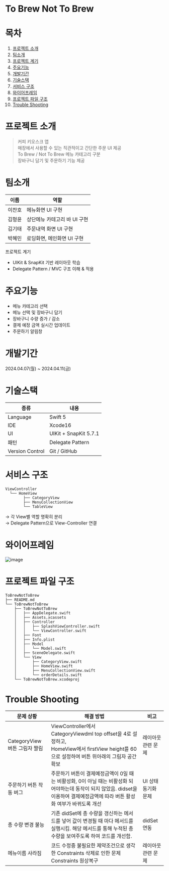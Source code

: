 

# To Brew Not To Brew

# 목차
1. [프로젝트 소개](#프로젝트-소개)
2. [팀소개](#팀소개)
3. [프로젝트 계기](#프로젝트-계기)
4. [주요기능](#주요기능)
5. [개발기간](#개발기간)
6. [기술스택](#기술스택)
7. [서비스 구조](#서비스-구조)
8. [와이어프레임](#와이어프레임)
9. [프로젝트 파일 구조](#프로젝트-파일-구조)
10. [Trouble Shooting](#trouble-shooting)


# 프로젝트 소개
> 커피 키오스크 앱  
매장에서 사용할 수 있는 직관적이고 간단한 주문 UI 제공  
To Brew / Not To Brew 메뉴 카테고리 구분  
장바구니 담기 및 주문하기 기능 제공  


# 팀소개
| 이름 | 역할 |
|------|------|
| 이찬호 | 메뉴화면 UI 구현 |
| 김형윤 | 상단메뉴 카테고리 바 UI 구현 |
| 김기태 | 주문내역 화면 UI 구현 |
| 박혜민 | 로딩화면, 메인화면 UI 구현 |


 프로젝트 계기
- UIKit & SnapKit 기반 레이아웃 학습
- Delegate Pattern / MVC 구조 이해 & 적용


# 주요기능
- 메뉴 카테고리 선택
- 메뉴 선택 및 장바구니 담기
- 장바구니 수량 증가 / 감소
- 결제 예정 금액 실시간 업데이트
- 주문하기 알림창


# 개발기간
2024.04.07(월) ~ 2024.04.11(금)


# 기술스택
| 종류 | 내용 |
|------|------|
| Language | Swift 5 |
| IDE | Xcode16 |
| UI | UIKit + SnapKit 5.7.1 |
| 패턴 | Delegate Pattern |
| Version Control | Git / GitHub |


# 서비스 구조
```
ViewController
  └── HomeView
        ├── CategoryView
        ├── MenuCollectionView
        └── TableView
```
→ 각 View별 역할 명확히 분리  
→ Delegate Pattern으로 View-Controller 연결  


# 와이어프레임

![image](https://github.com/user-attachments/assets/a44c81ea-ae5e-4607-805d-5cf8eaaf930b)


# 프로젝트 파일 구조
```
ToBrewNotToBrew
├── README.md
└── ToBrewNotToBrew
    ├── ToBrewNotToBrew
    │   ├── AppDelegate.swift
    │   ├── Assets.xcassets
    │   ├── Controller
    │   │   ├── SplashViewController.swift
    │   │   └── ViewController.swift
    │   ├── Font
    │   ├── Info.plist
    │   ├── Model
    │   │   └── Model.swift
    │   ├── SceneDelegate.swift
    │   └── View
    │       ├── CategoryView.swift
    │       ├── HomeView.swift
    │       ├── MenuCollectionView.swift
    │       └── orderDetails.swift
    └── ToBrewNotToBrew.xcodeproj
```


# Trouble Shooting
| 문제 상황 | 해결 방법 | 비고 |
|----------|-----------|------|
| CategoryView 버튼 그림자 짤림 | ViewController에서 CategoryViewdml top offset을 4로 설정하고,<br> HomeView에서 firstView height를 60으로 설정하여 버튼 위아래의 그림자 공간 확보 | 레이아웃 관련 문제 |
| 주문하기 버튼 작동 버그 | 주문하기 버튼이 결제예정금액이 0일 때는 비활성화, 0이 아닐 때는 비활성화 되어야하는데 동작이 되지 않았음. didset을 이용하여 결제예정금액에 따라 버튼 활성화 여부가 바뀌도록 개선 | UI 상태 동기화 문제 |
| 총 수량 변경 불능 | 기존 didSet에 총 수량을 갱신하는 메서드를 넣어 값이 변경될 때 마다 메서드를 실행시킴. 해당 메서드를 통해 누적된 총 수량을 보여주도록 하여 코드를 개선함. | didSet 연동 |
| 메뉴이름 사라짐 | 코드 수정중 불필요한 제약조건으로 생각한 Constraints 삭제로 인한 문제 Constraints 원상복구 | 레이아웃 관련 문제 |
